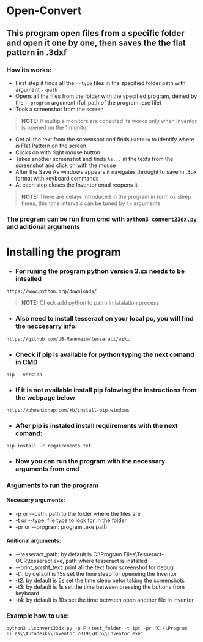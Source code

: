 # Open-Convert

## This program open files from a specific folder and open it one by one, then saves the the flat pattern in .3dxf
### How its works:
* First step it finds all the ```--type``` files in the specified folder path with argument ```--path```
* Opens all the files from the folder with the specified program, deined by the ```--program``` argument (full path of the program .exe file)
* Took a screenshot from the screen
> **NOTE:** If multiple monitors are conected its works only when Inventor is opened on the 1 monitor
* Get all the text from the screenshot and finds ```Pattern``` to identify where is Flat Pattern on the screen
* Clicks on with right mouse button
* Takes another screenshot and finds ```As...``` in the texts from the screenshot and click on with the mouse
* After the Save As windows appears it navigates throught to save in .3dx format with keyboard commands
* At each step closes the Inventor enad reopens it
> **NOTE:** There are delays introduced in the program in form os sleep times, this time intervals can be tuned by ```tx``` arguments
### The program can be run from cmd with ```python3 convert23dx.py``` and aditional arguments
# Installing the program
* ### For runing the program python version 3.xx needs to be intsalled
`https://www.python.org/downloads/`
> **NOTE:** Check add python to patrh in istalation process
* ### Also need to install tesseract on your local pc, you will find the neccesarry info:
`https://github.com/UB-Mannheim/tesseract/wiki`
* ### Check if pip is available for python typing the next comand in CMD
`pip --version`
* ### If it is not available install pip folowing the instructions from the webpage below
`https://phoenixnap.com/kb/install-pip-windows`
* ### After pip is instaled install requirements with the next comand:
`pip install -r requirements.txt`
* ### Now you can run the program with the necessary arguments from cmd
### Arguments to run the program
#### Necesarry arguments:
* -p or --path: path to the folder where the files are
* -t or --type: file type to look for in the folder
* -pr or --program: program .exe path
#### Aditional arguments:
* --tesseract_path: by default is C:\\Program Files\\Tesseract-OCR\\tesseract.exe, path where tesseract is installed
* --print_scrsht_text: print all the text from screenshot for debug
* -t1: by default is 15s set the time sleep for openeing the Inventor
* -t2: by default is 5s set the time sleep befor taking the screenshots
* -t3: by default is 1s set the time between pressing the buttons from keyboard
* -t4: by default is 10s set the time between open another file in inventor
### Example how to use:
`python3 .\convert23dx.py -p F:\test_folder -t ipt -pr "C:\\Program Files\\Autodesk\\Inventor 2019\\Bin\\Inventor.exe" `